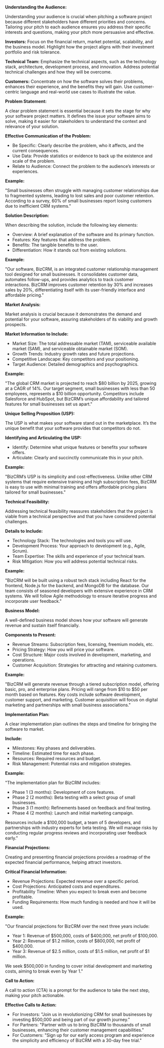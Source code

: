 **Understanding the Audience:**

Understanding your audience is crucial when pitching a software project because different stakeholders have different priorities and concerns. Tailoring your pitch to each audience ensures you address their specific interests and questions, making your pitch more persuasive and effective.

**Investors:** Focus on the financial return, market potential, scalability, and the business model. Highlight how the project aligns with their investment portfolio and risk tolerance.

**Technical Team:** Emphasize the technical aspects, such as the technology stack, architecture, development process, and innovation. Address potential technical challenges and how they will be overcome.

**Customers:** Concentrate on how the software solves their problems, enhances their experience, and the benefits they will gain. Use customer-centric language and real-world use cases to illustrate the value.

**Problem Statement:**

A clear problem statement is essential because it sets the stage for why your software project matters. It defines the issue your software aims to solve, making it easier for stakeholders to understand the context and relevance of your solution.

**Effective Communication of the Problem:**

- Be Specific: Clearly describe the problem, who it affects, and the current consequences.
- Use Data: Provide statistics or evidence to back up the existence and scale of the problem.
- Relate to Audience: Connect the problem to the audience’s interests or experiences.

**Example:**

"Small businesses often struggle with managing customer relationships due to fragmented systems, leading to lost sales and poor customer retention. According to a survey, 60% of small businesses report losing customers due to inefficient CRM systems."

**Solution Description:**

When describing the solution, include the following key elements:

- Overview: A brief explanation of the software and its primary function.
- Features: Key features that address the problem.
- Benefits: The tangible benefits to the user.
- Differentiation: How it stands out from existing solutions.

**Example:**

"Our software, BizCRM, is an integrated customer relationship management tool designed for small businesses. It consolidates customer data, automates follow-ups, and provides analytics to track customer interactions. BizCRM improves customer retention by 30% and increases sales by 20%, differentiating itself with its user-friendly interface and affordable pricing."

**Market Analysis:**

Market analysis is crucial because it demonstrates the demand and potential for your software, assuring stakeholders of its viability and growth prospects.

**Market Information to Include:**

- Market Size: The total addressable market (TAM), serviceable available market (SAM), and serviceable obtainable market (SOM).
- Growth Trends: Industry growth rates and future projections.
- Competitive Landscape: Key competitors and your positioning.
- Target Audience: Detailed demographics and psychographics.

**Example:**

"The global CRM market is projected to reach $80 billion by 2025, growing at a CAGR of 14%. Our target segment, small businesses with less than 50 employees, represents a $10 billion opportunity. Competitors include Salesforce and HubSpot, but BizCRM’s unique affordability and tailored features for small businesses set us apart."

**Unique Selling Proposition (USP):**

The USP is what makes your software stand out in the marketplace. It’s the unique benefit that your software provides that competitors do not.

**Identifying and Articulating the USP:**

- Identify: Determine what unique features or benefits your software offers.
- Articulate: Clearly and succinctly communicate this in your pitch.

**Example:**

"BizCRM’s USP is its simplicity and cost-effectiveness. Unlike other CRM systems that require extensive training and high subscription fees, BizCRM is easy to use with minimal training and offers affordable pricing plans tailored for small businesses."

**Technical Feasibility:**

Addressing technical feasibility reassures stakeholders that the project is viable from a technical perspective and that you have considered potential challenges.

**Details to Include:**

- Technology Stack: The technologies and tools you will use.
- Development Process: Your approach to development (e.g., Agile, Scrum).
- Team Expertise: The skills and experience of your technical team.
- Risk Mitigation: How you will address potential technical risks.

**Example:**

"BizCRM will be built using a robust tech stack including React for the frontend, Node.js for the backend, and MongoDB for the database. Our team consists of seasoned developers with extensive experience in CRM systems. We will follow Agile methodology to ensure iterative progress and incorporate user feedback."

**Business Model:**

A well-defined business model shows how your software will generate revenue and sustain itself financially.

**Components to Present:**

- Revenue Streams: Subscription fees, licensing, freemium models, etc.
- Pricing Strategy: How you will price your software.
- Cost Structure: Major costs involved in development, marketing, and operations.
- Customer Acquisition: Strategies for attracting and retaining customers.

**Example:**

"BizCRM will generate revenue through a tiered subscription model, offering basic, pro, and enterprise plans. Pricing will range from $10 to $50 per month based on features. Key costs include software development, customer support, and marketing. Customer acquisition will focus on digital marketing and partnerships with small business associations."

**Implementation Plan:**

A clear implementation plan outlines the steps and timeline for bringing the software to market.

**Include:**

- Milestones: Key phases and deliverables.
- Timeline: Estimated time for each phase.
- Resources: Required resources and budget.
- Risk Management: Potential risks and mitigation strategies.

**Example:**

"The implementation plan for BizCRM includes:

- Phase 1 (3 months): Development of core features.
- Phase 2 (2 months): Beta testing with a select group of small businesses.
- Phase 3 (1 month): Refinements based on feedback and final testing.
- Phase 4 (2 months): Launch and initial marketing campaign.

Resources include a $100,000 budget, a team of 5 developers, and partnerships with industry experts for beta testing. We will manage risks by conducting regular progress reviews and incorporating user feedback early."

**Financial Projections:**

Creating and presenting financial projections provides a roadmap of the expected financial performance, helping attract investors.

**Critical Financial Information:**

- Revenue Projections: Expected revenue over a specific period.
- Cost Projections: Anticipated costs and expenditures.
- Profitability Timeline: When you expect to break even and become profitable.
- Funding Requirements: How much funding is needed and how it will be used.

**Example:**

"Our financial projections for BizCRM over the next three years include:

- Year 1: Revenue of $500,000, costs of $400,000, net profit of $100,000.
- Year 2: Revenue of $1.2 million, costs of $800,000, net profit of $400,000.
- Year 3: Revenue of $2.5 million, costs of $1.5 million, net profit of $1 million.

We seek $500,000 in funding to cover initial development and marketing costs, aiming to break even by Year 1."

**Call to Action:**

A call to action (CTA) is a prompt for the audience to take the next step, making your pitch actionable.

**Effective Calls to Action:**

- For Investors: "Join us in revolutionizing CRM for small businesses by investing $500,000 and being part of our growth journey."
- For Partners: "Partner with us to bring BizCRM to thousands of small businesses, enhancing their customer management capabilities."
- For Customers: "Sign up for our early access program and experience the simplicity and efficiency of BizCRM with a 30-day free trial."

